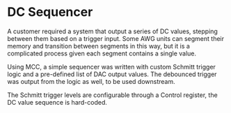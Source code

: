 # DC Sequencer

A customer required a system that output a series of DC values, stepping between them based on a trigger input. Some AWG units can segment their memory and transition between segments in this way, but it is a complicated process given each segment contains a single value.

Using MCC, a simple sequencer was written with custom Schmitt trigger logic and a pre-defined list of DAC output values. The debounced trigger was output from the logic as well, to be used downstream.

The Schmitt trigger levels are configurable through a Control register, the DC value sequence is hard-coded.
